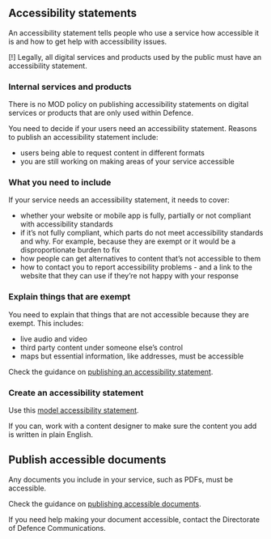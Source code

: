 ## Accessibility statements

An accessibility statement tells people who use a service how accessible it is and how to get help with accessibility issues. 

[!] Legally, all digital services and products used by the public must have an accessibility statement. 


### Internal services and products

There is no MOD policy on publishing accessibility statements on digital services or products that are only used within Defence. 

You need to decide if your users need an accessibility statement. Reasons to publish an accessibility statement include: 

- users being able to request content in different formats
- you are still working on making areas of your service accessible 


### What you need to include
If your service needs an accessibility statement, it needs to cover:

- whether your website or mobile app is fully, partially or not compliant with accessibility standards
- if it’s not fully compliant, which parts do not meet accessibility standards and why. For example, because they are exempt or it would be a disproportionate burden to fix
- how people can get alternatives to content that’s not accessible to them
- how to contact you to report accessibility problems - and a link to the website that they can use if they’re not happy with your response


### Explain things that are exempt

You need to explain that things that are not accessible because they are exempt. This includes:

- live audio and video
- third party content under someone else’s control
- maps but essential information, like addresses, must be accessible

Check the guidance on [publishing an accessibility statement](https://www.gov.uk/guidance/make-your-website-or-app-accessible-and-publish-an-accessibility-statement).


### Create an accessibility statement

Use this [model accessibility statement](https://www.gov.uk/guidance/model-accessibility-statement).

If you can, work with a content designer to make sure the content you add is written in plain English.


## Publish accessible documents

Any documents you include in your service, such as PDFs, must be accessible.

Check the guidance on [publishing accessible documents](https://www.gov.uk/guidance/publishing-accessible-documents).

If you need help making your document accessible, contact the Directorate of Defence Communications.
